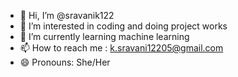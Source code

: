 - 👋 Hi, I’m @sravanik122
- 👀 I’m interested in coding and doing project works
- 🌱 I’m currently learning machine learning
- 📫 How to reach me : k.sravani12205@gmail.com
- 😄 Pronouns: She/Her
  
<!---
sravanik122/sravanik122 is a ✨ special ✨ repository because its `README.md` (this file) appears on your GitHub profile.
You can click the Preview link to take a look at your changes.
--->
